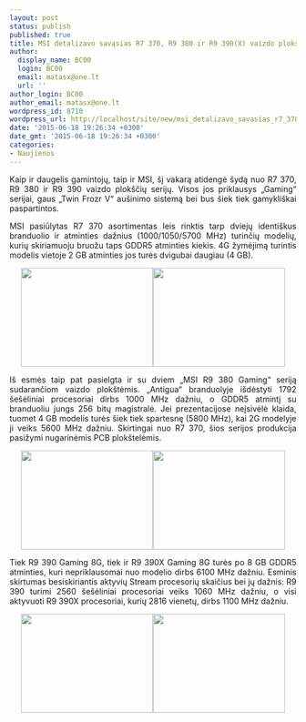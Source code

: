 ```yaml
---
layout: post
status: publish
published: true
title: MSI detalizavo savąsias R7 370, R9 380 ir R9 390(X) vaizdo plokštes
author:
  display_name: BC00
  login: BC00
  email: matasx@one.lt
  url: ''
author_login: BC00
author_email: matasx@one.lt
wordpress_id: 8710
wordpress_url: http://localhost/site/new/msi_detalizavo_savasias_r7_370_r9_380_ir_r9_390_vaizdo_plokstes/
date: '2015-06-18 19:26:34 +0300'
date_gmt: '2015-06-18 19:26:34 +0300'
categories:
- Naujienos
---
```

<p style="text-align: justify;">
	Kaip ir daugelis gamintojų, taip ir MSI, &scaron;į vakarą atidengė &scaron;ydą nuo R7 370, R9 380 ir R9 390 vaizdo plok&scaron;čių serijų. Visos jos priklausys &bdquo;Gaming&ldquo; serijai, gaus &bdquo;Twin Frozr V&ldquo; au&scaron;inimo sistemą bei bus &scaron;iek tiek gamykli&scaron;kai paspartintos.</p>
<p style="text-align: justify;">
	MSI pasiūlytas R7 370 asortimentas leis rinktis tarp dviejų identi&scaron;kus branduolio ir atminties dažnius (1000/1050/5700 MHz) turinčių modelių, kurių skiriamuoju bruožu taps GDDR5 atminties kiekis. 4G žymėjimą turintis modelis vietoje 2 GB atminties jos turės dvigubai daugiau (4 GB).</p>
<p style="text-align: center;">
	<a href="http://technews.lt/userfiles/msir73702g.bmp"><img alt="" src="http://technews.lt/userfiles/msir73702g.bmp" style="width: 232px; height: 174px;" /></a><a href="http://technews.lt/userfiles/msir73704g.bmp"><img alt="" src="http://technews.lt/userfiles/msir73704g.bmp" style="width: 232px; height: 174px;" /></a></p>
<p style="text-align: justify;">
	I&scaron; esmės taip pat pasielgta ir su dviem &bdquo;MSI R9 380 Gaming&ldquo; seriją sudarančiom vaizdo plok&scaron;tėmis. &bdquo;Antigua&ldquo; branduolyje i&scaron;dėstyti 1792 &scaron;e&scaron;ėliniai procesoriai dirbs 1000 MHz dažniu, o GDDR5 atmintį su branduoliu jungs 256 bitų magistralė. Jei prezentacijose neįsivėlė klaida, tuomet 4 GB modelis turės &scaron;iek tiek spartesnę (5800 MHz), kai 2G modelyje ji veiks 5600 MHz dažniu. Skirtingai nuo R7 370, &scaron;ios serijos produkcija pasižymi nugarinėmis PCB plok&scaron;telėmis.</p>
<p style="text-align: center;">
	<a href="http://technews.lt/userfiles/msir93802g.bmp"><img alt="" src="http://technews.lt/userfiles/msir93802g.bmp" style="width: 232px; height: 174px;" /></a><a href="http://technews.lt/userfiles/msir93804g(1).bmp"><img alt="" src="http://technews.lt/userfiles/msir93804g(1).bmp" style="width: 232px; height: 174px;" /></a></p>
<p style="text-align: justify;">
	Tiek R9 390 Gaming 8G, tiek ir R9 390X Gaming 8G turės po 8 GB GDDR5 atminties, kuri nepriklausomai nuo modelio dirbs 6100 MHz dažniu. Esminis skirtumas besiskiriantis aktyvių Stream procesorių skaičius bei jų dažnis: R9 390 turimi 2560 &scaron;e&scaron;ėliniai procesoriai veiks 1060 MHz dažniu, o visi aktyvuoti R9 390X procesoriai, kurių 2816 vienetų, dirbs 1100 MHz dažniu.</p>
<p style="text-align: center;">
	<a href="http://technews.lt/userfiles/msir93908g.bmp"><img alt="" src="http://technews.lt/userfiles/msir93908g.bmp" style="width: 232px; height: 174px;" /></a><a href="http://technews.lt/userfiles/msir9390x8g.bmp"><img alt="" src="http://technews.lt/userfiles/msir9390x8g.bmp" style="width: 232px; height: 174px;" /></a></p>
